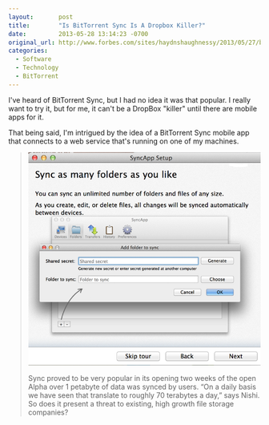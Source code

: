 ```yaml
---
layout:       post
title:        "Is BitTorrent Sync Is A Dropbox Killer?"
date:         2013-05-28 13:14:23 -0700
original_url: http://www.forbes.com/sites/haydnshaughnessy/2013/05/27/bittorrent-sync-is-a-dropbox-killer-or-maybe-much-more-than-that/
categories:
  - Software
  - Technology
  - BitTorrent
---
```


I've heard of BitTorrent Sync, but I had no idea it was that popular. I really want to try it, but for me, it can't be a DropBox "killer" until there are mobile apps for it.

That being said, I'm intrigued by the idea of a BitTorrent Sync mobile app that connects to a web service that's running on one of my machines.

 > 
 > 
 >  
 > 
 >  [![](/assets/import/fff8cde4372b7d3b990fef9ac347b382.png)](http://b-i.forbesimg.com/haydnshaughnessy/files/2013/05/sync-bittorrent.png) 
 > 
 > Sync proved to be very popular in its opening two weeks of the open Alpha over 1 petabyte of data was synced by users. “On a daily basis we have seen that translate to roughly 70 terabytes a day,” says Nishi.  So does it present a threat to existing, high growth file storage companies?
 > 
 >  
 > 
 > 
